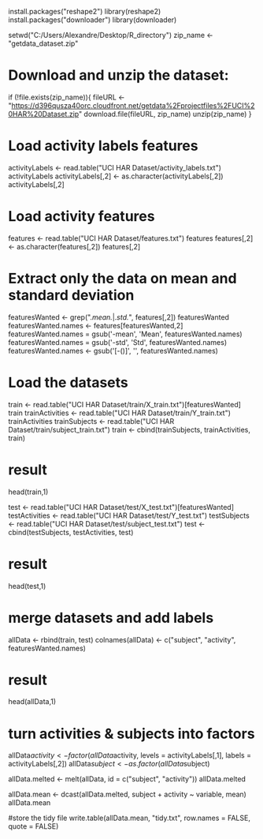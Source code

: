 install.packages("reshape2")
library(reshape2)
install.packages("downloader")
library(downloader)

setwd("C:/Users/Alexandre/Desktop/R_directory")
zip_name <- "getdata_dataset.zip"

# Download and unzip the dataset:
if (!file.exists(zip_name)){
  fileURL <- "https://d396qusza40orc.cloudfront.net/getdata%2Fprojectfiles%2FUCI%20HAR%20Dataset.zip"
  download.file(fileURL, zip_name)
  unzip(zip_name)
}  

# Load activity labels features
activityLabels <- read.table("UCI HAR Dataset/activity_labels.txt")
activityLabels
activityLabels[,2] <- as.character(activityLabels[,2])
activityLabels[,2]

# Load activity features
features <- read.table("UCI HAR Dataset/features.txt")
features
features[,2] <- as.character(features[,2])
features[,2]

# Extract only the data on mean and standard deviation
featuresWanted <- grep(".*mean.*|.*std.*", features[,2])
featuresWanted
featuresWanted.names <- features[featuresWanted,2]
featuresWanted.names = gsub('-mean', 'Mean', featuresWanted.names)
featuresWanted.names = gsub('-std', 'Std', featuresWanted.names)
featuresWanted.names <- gsub('[-()]', '', featuresWanted.names)


# Load the datasets
train <- read.table("UCI HAR Dataset/train/X_train.txt")[featuresWanted]
train
trainActivities <- read.table("UCI HAR Dataset/train/Y_train.txt")
trainActivities
trainSubjects <- read.table("UCI HAR Dataset/train/subject_train.txt")
train <- cbind(trainSubjects, trainActivities, train)
# result
head(train,1)


test <- read.table("UCI HAR Dataset/test/X_test.txt")[featuresWanted]
testActivities <- read.table("UCI HAR Dataset/test/Y_test.txt")
testSubjects <- read.table("UCI HAR Dataset/test/subject_test.txt")
test <- cbind(testSubjects, testActivities, test)
# result
head(test,1)

# merge datasets and add labels

allData <- rbind(train, test)
colnames(allData) <- c("subject", "activity", featuresWanted.names)
# result
head(allData,1)

# turn activities & subjects into factors
allData$activity <- factor(allData$activity, levels = activityLabels[,1], labels = activityLabels[,2])
allData$subject <- as.factor(allData$subject)

allData.melted <- melt(allData, id = c("subject", "activity"))
allData.melted

allData.mean <- dcast(allData.melted, subject + activity ~ variable, mean)
allData.mean

#store the tidy file
write.table(allData.mean, "tidy.txt", row.names = FALSE, quote = FALSE)

